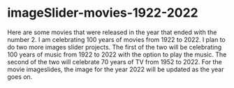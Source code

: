 # imageSlider-movies-1922-2022

Here are some movies that were released in the year that ended with the number 2. I am celebrating 100 years of movies from 1922 to 2022. I plan to do two more images slider projects. The first of the two will be celebrating 100 years of music from 1922 to 2022 with the option to play the music. The second of the two will celebrate 70 years of TV from 1952 to 2022. For the movie imageslides, the image for the year 2022 will be updated as the year goes on.
